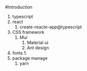 #Introduction
1.   typescript
2.   react
     1.   create-reacte-app@typescript
3.   CSS framework
     1.   Mui
          1.   Material ui
          2.   Ant design
4.   fonts
     1.   
5.   package manage 
     1.   yarn